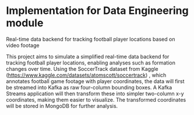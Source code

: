# Implementation for Data Engineering module
Real-time data backend for tracking football player locations based on video footage

This project aims to simulate a simplified real-time data backend for tracking football player locations, enabling analyses such as formation changes over time. Using the SoccerTrack dataset from Kaggle (https://www.kaggle.com/datasets/atomscott/soccertrack) , which annotates football game footage with player coordinates, the data will first be streamed into Kafka as raw four-column bounding boxes. A Kafka Streams application will then transform these into simpler two-column x-y coordinates, making them easier to visualize. The transformed coordinates will be stored in MongoDB for further analysis.
